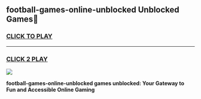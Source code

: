 
## football-games-online-unblocked Unblocked Games👋
<h3>
<a href="https://news.freeplayer.one?title=football-games-online-unblocked&ref=16F">CLICK TO PLAY</a></h3>
<hr>

<h3>
<a href="https://news.freeplayer.one?title=football-games-online-unblocked&ref=16F">CLICK 2 PLAY</a>
  
</h3>

<a href="https://news.freeplayer.one?title=football-games-online-unblocked&ref=16F/"><img src="https://clearcache.store/games.png"></a>


**football-games-online-unblocked games unblocked: Your Gateway to Fun and Accessible Online Gaming**

